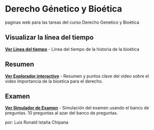 # Derecho Génetico y Bioética
paginas web para las tareas del curso Derecho Genetico y Bioética

## Visualizar la línea del tiempo
[**Ver Linea del tiempo**](./bioetica_timeline.html) - Línea del tiempo de la historia de la bioética

## Resumen 
[**Ver Explorador interactivo**](./presentacion_interactiva_bioetica_y_derecho_you_tube_resumen.html) - Resumen y puntos clave del video sobre el video Importancia de la bioetica para el derecho.

## Examen 
[**Ver Simulador de Examen**](./cuestionario_html_10_de_50_al_azar.html) - Simulación del examen usando el banco de preguntas. 10  preguntas al azar del banco de preguntas.

por: Luis Ronald Istaña Chipana
